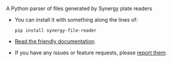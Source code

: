 A Python parser of files generated by Synergy plate readers

*	You can install it with something along the lines of:

		pip install synergy-file-reader

*	[Read the friendly documentation](https://synergy-file-reader.readthedocs.io).

*	If you have any issues or feature requests, please [report them](https://github.com/BPSB/Synergy-File-Reader/issues).
